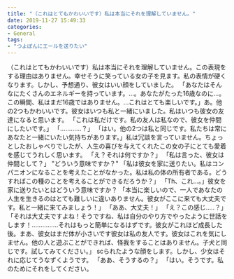 ```yaml
---
title: "（これはとてもかわいいです）私は本当にそれを理解していません。"
date: 2019-11-27 15:49:33
categories:
- General
tags:
- "つよぽんにエールを送りたい"
---
```


（これはとてもかわいいです）私は本当にそれを理解していません。この表現をする理由はありません。幸せそうに笑っている女の子を見ます。私の表情が硬くなります。しかし、予想通り、彼女はいい顔をしていました。 「あなたはそんなにたくさんのエネルギーを持っています。…。あなたがたった16歳なのに…。この瞬間、私はまだ16歳ではありません。…これはとても楽しいです。」あ。他の2つもかわいいです。彼女はいつも私と一緒にいました。私はいつも彼女の友達になると思います。 「これは私だけです。私の友人は私なので、彼女を仲間にしたいです。」 「…………？」 「はい。他の2つは私と同じです。私たちは常にあなたと一緒にいたい気持ちがあります。」私は冗談を言っていません。ちょっとしたおしゃべりでしたが、人生の喜びを与えてくれたこの女の子にとても愛着を感じてうれしく思います。 「え？それは何ですか？」 「私は言った、彼女は仲間として？」 &quot;どういう意味ですか？&quot; 「私は彼女を家に送りたい。私はコンパニオンになることを考えたことがなかった。私は私の体の所有者である。どうすればこの種のことを考えることができるだろうか？」 「Th、これ…。」彼女を家に送りたいとはどういう意味ですか？ 「本当に楽しいので、一人であなたの人生を生きるのはとても難しいに違いありません。彼女がここに来ても大丈夫です。私と一緒に来てみましょう！」 「ああ、大丈夫！」 「え？この感じ…..？」 「それは大丈夫ですよね！そうですね、私は自分のやり方でやったように世話をします！……………それはもっと簡単になるはずです。彼女がこれほど成長した後。まあ、彼女はまだ体が小さいです彼女は私の友人です。彼女はこれを気にしません。他の人と遊ぶことができれば、怪我をすることはありません。子犬と同じです。試してみてください。」 scられたような顔をします。しかし、少女はそれに応じてうなずくようです。 「ああ、そうするの？」 「はい。そうです。私のためにそれをしてください。

